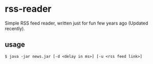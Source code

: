 # rss-reader
Simple RSS feed reader, written just for fun few years ago (Updated recently).

## usage
`$ java -jar news.jar [-d <delay in ms>] [-u <rss feed link>]`